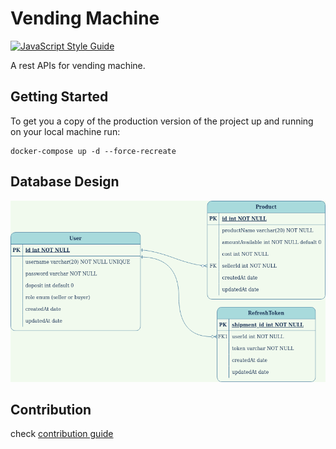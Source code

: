 # Vending Machine

[![JavaScript Style Guide](https://img.shields.io/badge/code_style-standard-brightgreen.svg)](https://standardjs.com)

A rest APIs for vending machine.

## Getting Started

To get you a copy of the production version of the project up and running on your local machine run:

```shell script
docker-compose up -d --force-recreate
```

## Database Design

![Vending Machine database scheme](./screenshoots/DB%20shema.png "Vending Machine database scheme")

## Contribution

check [contribution guide](./CONTRIBUTION.md)
